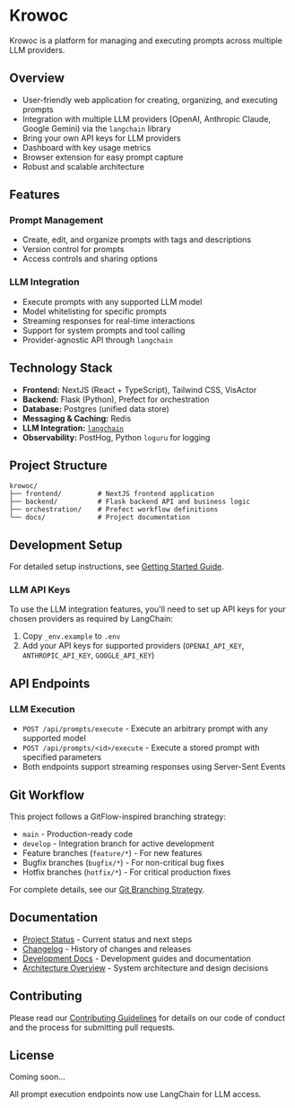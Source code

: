 # Krowoc

Krowoc is a platform for managing and executing prompts across multiple LLM providers.

## Overview

- User-friendly web application for creating, organizing, and executing prompts
- Integration with multiple LLM providers (OpenAI, Anthropic Claude, Google Gemini) via the `langchain` library
- Bring your own API keys for LLM providers
- Dashboard with key usage metrics
- Browser extension for easy prompt capture
- Robust and scalable architecture

## Features

### Prompt Management
- Create, edit, and organize prompts with tags and descriptions
- Version control for prompts
- Access controls and sharing options

### LLM Integration
- Execute prompts with any supported LLM model
- Model whitelisting for specific prompts
- Streaming responses for real-time interactions
- Support for system prompts and tool calling
- Provider-agnostic API through `langchain`

## Technology Stack

- **Frontend:** NextJS (React + TypeScript), Tailwind CSS, VisActor
- **Backend:** Flask (Python), Prefect for orchestration
- **Database:** Postgres (unified data store)
- **Messaging & Caching:** Redis
- **LLM Integration:** [`langchain`](https://github.com/langchain-ai/langchain)
- **Observability:** PostHog, Python `loguru` for logging

## Project Structure

```
krowoc/
├── frontend/         # NextJS frontend application
├── backend/          # Flask backend API and business logic
├── orchestration/    # Prefect workflow definitions
└── docs/             # Project documentation
```

## Development Setup

For detailed setup instructions, see [Getting Started Guide](docs/development/getting-started.md).

### LLM API Keys
To use the LLM integration features, you'll need to set up API keys for your chosen providers as required by LangChain:
1. Copy `_env.example` to `.env`
2. Add your API keys for supported providers (`OPENAI_API_KEY`, `ANTHROPIC_API_KEY`, `GOOGLE_API_KEY`)

## API Endpoints

### LLM Execution
- `POST /api/prompts/execute` - Execute an arbitrary prompt with any supported model
- `POST /api/prompts/<id>/execute` - Execute a stored prompt with specified parameters
- Both endpoints support streaming responses using Server-Sent Events

## Git Workflow

This project follows a GitFlow-inspired branching strategy:

- `main` - Production-ready code
- `develop` - Integration branch for active development
- Feature branches (`feature/*`) - For new features
- Bugfix branches (`bugfix/*`) - For non-critical bug fixes
- Hotfix branches (`hotfix/*`) - For critical production fixes

For complete details, see our [Git Branching Strategy](docs/GIT_BRANCHING_STRATEGY.md).

## Documentation

- [Project Status](PROJECT_STATUS.md) - Current status and next steps
- [Changelog](CHANGELOG.md) - History of changes and releases
- [Development Docs](docs/development/) - Development guides and documentation
- [Architecture Overview](docs/architecture/overview.md) - System architecture and design decisions

## Contributing

Please read our [Contributing Guidelines](CONTRIBUTING.md) for details on our code of conduct and the process for submitting pull requests.

## License

Coming soon... 

All prompt execution endpoints now use LangChain for LLM access. 